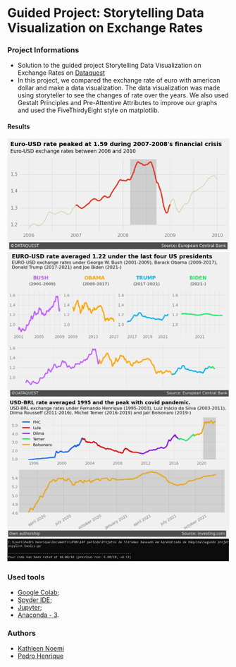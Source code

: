 # Guided Project: Storytelling Data Visualization on Exchange Rates

### Project Informations
*   Solution to the guided project Storytelling Data Visualization on Exchange Rates on [Dataquest](dataquest.io)
*   In this project, we compared the exchange rate of euro with american dollar and make a data visualization.
The data visualization was made using storyteller to see the changes of rate over the years.
We also used Gestalt Principles and Pre-Attentive Attributes to improve our graphs and used the FiveThirdyEight style on matplotlib.

#### Results

![Financial Crisis](https://github.com/pedrohfonseca/Guided-Project-Storytelling-Data-Visualization-on-Exchange-Rates/blob/main/images/financial_crisis.png)
![Euro USD Rate](https://github.com/pedrohfonseca/Guided-Project-Storytelling-Data-Visualization-on-Exchange-Rates/blob/main/images/euro-usd-rate.png)
![USD BRL Rate](https://github.com/pedrohfonseca/Guided-Project-Storytelling-Data-Visualization-on-Exchange-Rates/blob/main/images/usd-brl-rate.png)
![Pylint Result](https://github.com/pedrohfonseca/Guided-Project-Storytelling-Data-Visualization-on-Exchange-Rates/blob/main/images/pylint.jpg)

### Used tools
*   [Google Colab](https://colab.research.google.com/);
*   [Spyder IDE](https://www.spyder-ide.org/);
*   [Jupyter](https://jupyter.org/);
*   [Anaconda - 3](https://www.anaconda.com/products/individual).

### Authors
*   [Kathleen Noemi](https://github.com/kathleenrego)
*   [Pedro Henrique](https://github.com/pedrohfonseca)
